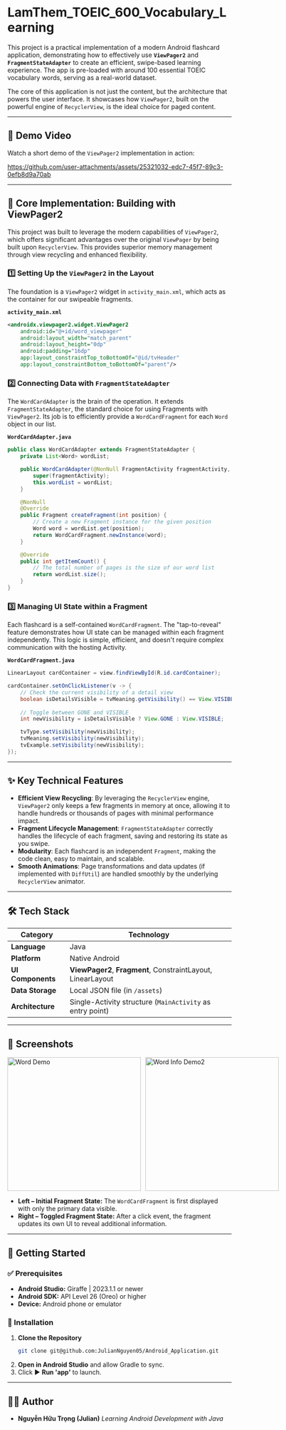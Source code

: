 # LamThem_TOEIC_600_Vocabulary_Learning

This project is a practical implementation of a modern Android flashcard application, demonstrating how to effectively use **`ViewPager2`** and **`FragmentStateAdapter`** to create an efficient, swipe-based learning experience. The app is pre-loaded with around 100 essential TOEIC vocabulary words, serving as a real-world dataset.

The core of this application is not just the content, but the architecture that powers the user interface. It showcases how `ViewPager2`, built on the powerful engine of `RecyclerView`, is the ideal choice for paged content.

-----

## 🎥 Demo Video

Watch a short demo of the `ViewPager2` implementation in action:

https://github.com/user-attachments/assets/25321032-edc7-45f7-89c3-0efb8d9a70ab

-----

## 🧠 Core Implementation: Building with ViewPager2

This project was built to leverage the modern capabilities of `ViewPager2`, which offers significant advantages over the original `ViewPager` by being built upon `RecyclerView`. This provides superior memory management through view recycling and enhanced flexibility.

### 1️⃣ **Setting Up the `ViewPager2` in the Layout**

The foundation is a `ViewPager2` widget in `activity_main.xml`, which acts as the container for our swipeable fragments.

**`activity_main.xml`**

```xml
<androidx.viewpager2.widget.ViewPager2
    android:id="@+id/word_viewpager"
    android:layout_width="match_parent"
    android:layout_height="0dp"
    android:padding="16dp"
    app:layout_constraintTop_toBottomOf="@id/tvHeader"
    app:layout_constraintBottom_toBottomOf="parent"/>
```

### 2️⃣ **Connecting Data with `FragmentStateAdapter`**

The `WordCardAdapter` is the brain of the operation. It extends `FragmentStateAdapter`, the standard choice for using Fragments with `ViewPager2`. Its job is to efficiently provide a `WordCardFragment` for each `Word` object in our list.

**`WordCardAdapter.java`**

```java
public class WordCardAdapter extends FragmentStateAdapter {
    private List<Word> wordList;

    public WordCardAdapter(@NonNull FragmentActivity fragmentActivity, List<Word> wordList) {
        super(fragmentActivity);
        this.wordList = wordList;
    }

    @NonNull
    @Override
    public Fragment createFragment(int position) {
        // Create a new Fragment instance for the given position
        Word word = wordList.get(position);
        return WordCardFragment.newInstance(word);
    }

    @Override
    public int getItemCount() {
        // The total number of pages is the size of our word list
        return wordList.size();
    }
}
```

### 3️⃣ **Managing UI State within a Fragment**

Each flashcard is a self-contained `WordCardFragment`. The "tap-to-reveal" feature demonstrates how UI state can be managed within each fragment independently. This logic is simple, efficient, and doesn't require complex communication with the hosting Activity.

**`WordCardFragment.java`**

```java
LinearLayout cardContainer = view.findViewById(R.id.cardContainer);

cardContainer.setOnClickListener(v -> {
    // Check the current visibility of a detail view
    boolean isDetailsVisible = tvMeaning.getVisibility() == View.VISIBLE;
    
    // Toggle between GONE and VISIBLE
    int newVisibility = isDetailsVisible ? View.GONE : View.VISIBLE;

    tvType.setVisibility(newVisibility);
    tvMeaning.setVisibility(newVisibility);
    tvExample.setVisibility(newVisibility);
});
```

-----

## ✨ Key Technical Features

  - **Efficient View Recycling**: By leveraging the `RecyclerView` engine, `ViewPager2` only keeps a few fragments in memory at once, allowing it to handle hundreds or thousands of pages with minimal performance impact.
  - **Fragment Lifecycle Management**: `FragmentStateAdapter` correctly handles the lifecycle of each fragment, saving and restoring its state as you swipe.
  - **Modularity**: Each flashcard is an independent `Fragment`, making the code clean, easy to maintain, and scalable.
  - **Smooth Animations**: Page transformations and data updates (if implemented with `DiffUtil`) are handled smoothly by the underlying `RecyclerView` animator.

-----

## 🛠️ Tech Stack

| Category | Technology |
|-----------|-------------|
| **Language** | Java |
| **Platform** | Native Android |
| **UI Components** | **ViewPager2**, **Fragment**, ConstraintLayout, LinearLayout |
| **Data Storage** | Local JSON file (in `/assets`) |
| **Architecture** | Single-Activity structure (`MainActivity` as entry point) |

-----

## 📸 Screenshots

<div style="display: flex; gap: 10px;">
  <img src="./assets/demo\_word.jpg" alt="Word Demo" width="300"/>
  <img src="./assets/demo\_wordInfo.jpg" alt="Word Info Demo2" width="300"/>
</div>

  * **Left – Initial Fragment State:** The `WordCardFragment` is first displayed with only the primary data visible.
  * **Right – Toggled Fragment State:** After a click event, the fragment updates its own UI to reveal additional information.

-----

## 🚀 Getting Started

### ✅ Prerequisites

  - **Android Studio:** Giraffe | 2023.1.1 or newer
  - **Android SDK:** API Level 26 (Oreo) or higher
  - **Device:** Android phone or emulator

### 🧩 Installation

1.  **Clone the Repository**
    ```bash
    git clone git@github.com:JulianNguyen05/Android_Application.git
    ```
2.  **Open in Android Studio** and allow Gradle to sync.
3.  Click ▶️ **Run 'app'** to launch.

-----

## 🧑‍💻 Author

  * **Nguyễn Hữu Trọng (Julian)**
    *Learning Android Development with Java*